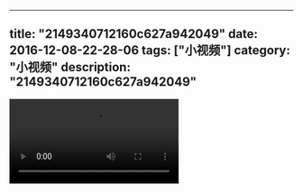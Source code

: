 
---
title: "2149340712160c627a942049"
date: 2016-12-08-22-28-06
tags: ["小视频"]
category: "小视频"
description: "2149340712160c627a942049"
---
<video src="http://ohtsqip0g.bkt.clouddn.com/2149340712160c627a942049.mp4" controls="controls"></video>
